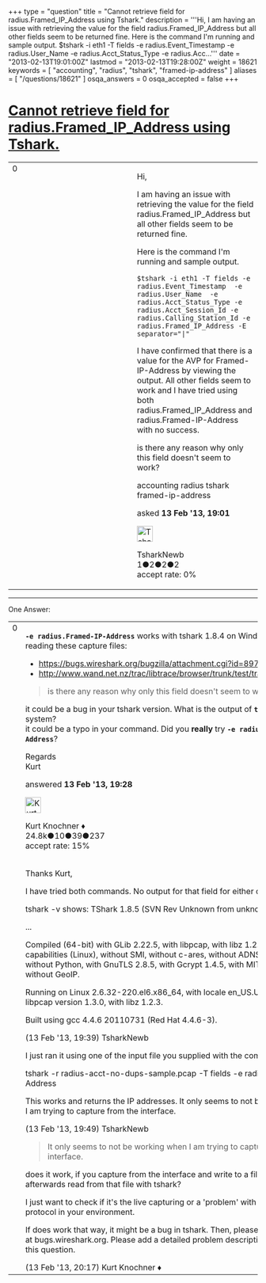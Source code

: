 +++
type = "question"
title = "Cannot retrieve field for radius.Framed_IP_Address using Tshark."
description = '''Hi, I am having an issue with retrieving the value for the field radius.Framed_IP_Address but all other fields seem to be returned fine. Here is the command I&#x27;m running and sample output. $tshark -i eth1 -T fields -e radius.Event_Timestamp -e radius.User_Name -e radius.Acct_Status_Type -e radius.Acc...'''
date = "2013-02-13T19:01:00Z"
lastmod = "2013-02-13T19:28:00Z"
weight = 18621
keywords = [ "accounting", "radius", "tshark", "framed-ip-address" ]
aliases = [ "/questions/18621" ]
osqa_answers = 0
osqa_accepted = false
+++

<div class="headNormal">

# [Cannot retrieve field for radius.Framed\_IP\_Address using Tshark.](/questions/18621/cannot-retrieve-field-for-radiusframed_ip_address-using-tshark)

</div>

<div id="main-body">

<div id="askform">

<table id="question-table" style="width:100%;"><colgroup><col style="width: 50%" /><col style="width: 50%" /></colgroup><tbody><tr class="odd"><td style="width: 30px; vertical-align: top"><div class="vote-buttons"><div id="post-18621-score" class="post-score" title="current number of votes">0</div><div id="favorite-count" class="favorite-count"></div></div></td><td><div id="item-right"><div class="question-body"><p>Hi,</p><p>I am having an issue with retrieving the value for the field radius.Framed_IP_Address but all other fields seem to be returned fine.</p><p>Here is the command I'm running and sample output.</p><pre><code>$tshark -i eth1 -T fields -e radius.Event_Timestamp  -e radius.User_Name  -e radius.Acct_Status_Type -e radius.Acct_Session_Id -e radius.Calling_Station_Id -e radius.Framed_IP_Address -E separator=&quot;|&quot;</code></pre><p>I have confirmed that there is a value for the AVP for Framed-IP-Address by viewing the output. All other fields seem to work and I have tried using both radius.Framed_IP_Address and radius.Framed-IP-Address with no success.</p><p>is there any reason why only this field doesn't seem to work?</p></div><div id="question-tags" class="tags-container tags">accounting radius tshark framed-ip-address</div><div id="question-controls" class="post-controls"></div><div class="post-update-info-container"><div class="post-update-info post-update-info-user"><p>asked <strong>13 Feb '13, 19:01</strong></p><img src="https://secure.gravatar.com/avatar/fad6f04e98254b85ab7301ab7c4425ba?s=32&amp;d=identicon&amp;r=g" class="gravatar" width="32" height="32" alt="TsharkNewb&#39;s gravatar image" /><p>TsharkNewb<br />
<span class="score" title="1 reputation points">1</span><span title="2 badges"><span class="badge1">●</span><span class="badgecount">2</span></span><span title="2 badges"><span class="silver">●</span><span class="badgecount">2</span></span><span title="2 badges"><span class="bronze">●</span><span class="badgecount">2</span></span><br />
<span class="accept_rate" title="Rate of the user&#39;s accepted answers">accept rate:</span> <span title="TsharkNewb has no accepted answers">0%</span></p></div></div><div id="comments-container-18621" class="comments-container"></div><div id="comment-tools-18621" class="comment-tools"></div><div class="clear"></div><div id="comment-18621-form-container" class="comment-form-container"></div><div class="clear"></div></div></td></tr></tbody></table>

------------------------------------------------------------------------

<div class="tabBar">

<span id="sort-top"></span>

<div class="headQuestions">

One Answer:

</div>

</div>

<span id="18623"></span>

<div id="answer-container-18623" class="answer">

<table style="width:100%;"><colgroup><col style="width: 50%" /><col style="width: 50%" /></colgroup><tbody><tr class="odd"><td style="width: 30px; vertical-align: top"><div class="vote-buttons"><div id="post-18623-score" class="post-score" title="current number of votes">0</div></div></td><td><div class="item-right"><div class="answer-body"><p><strong><code>-e radius.Framed-IP-Address</code></strong> works with tshark 1.8.4 on Windows XP, while reading these capture files:</p><ul><li><a href="https://bugs.wireshark.org/bugzilla/attachment.cgi?id=8975">https://bugs.wireshark.org/bugzilla/attachment.cgi?id=8975</a></li><li><a href="http://www.wand.net.nz/trac/libtrace/browser/trunk/test/traces/radius.pcap">http://www.wand.net.nz/trac/libtrace/browser/trunk/test/traces/radius.pcap</a></li></ul><blockquote><p>is there any reason why only this field doesn't seem to work?</p></blockquote><p>it could be a bug in your tshark version. What is the output of <strong><code>tshark -v</code></strong> on your system?<br />
it could be a typo in your command. Did you <strong>really</strong> try <strong><code>-e radius.Framed-IP-Address</code></strong>?</p><p>Regards<br />
Kurt</p></div><div class="answer-controls post-controls"></div><div class="post-update-info-container"><div class="post-update-info post-update-info-user"><p>answered <strong>13 Feb '13, 19:28</strong></p><img src="https://secure.gravatar.com/avatar/23b7bf5b13bc2c98b2e8aa9869ca5d75?s=32&amp;d=identicon&amp;r=g" class="gravatar" width="32" height="32" alt="Kurt%20Knochner&#39;s gravatar image" /><p>Kurt Knochner ♦<br />
<span class="score" title="24767 reputation points"><span>24.8k</span></span><span title="10 badges"><span class="badge1">●</span><span class="badgecount">10</span></span><span title="39 badges"><span class="silver">●</span><span class="badgecount">39</span></span><span title="237 badges"><span class="bronze">●</span><span class="badgecount">237</span></span><br />
<span class="accept_rate" title="Rate of the user&#39;s accepted answers">accept rate:</span> <span title="Kurt Knochner has 344 accepted answers">15%</span> </br></br></p></div></div><div id="comments-container-18623" class="comments-container"><span id="18624"></span><div id="comment-18624" class="comment"><div id="post-18624-score" class="comment-score"></div><div class="comment-text"><p>Thanks Kurt,</p><p>I have tried both commands. No output for that field for either one.</p><p>tshark -v shows: TShark 1.8.5 (SVN Rev Unknown from unknown)</p><p>...</p><p>Compiled (64-bit) with GLib 2.22.5, with libpcap, with libz 1.2.3, with POSIX capabilities (Linux), without SMI, without c-ares, without ADNS, without Lua, without Python, with GnuTLS 2.8.5, with Gcrypt 1.4.5, with MIT Kerberos, without GeoIP.</p><p>Running on Linux 2.6.32-220.el6.x86_64, with locale en_US.UTF-8, with libpcap version 1.3.0, with libz 1.2.3.</p><p>Built using gcc 4.4.6 20110731 (Red Hat 4.4.6-3).</p></div><div id="comment-18624-info" class="comment-info"><span class="comment-age">(13 Feb '13, 19:39)</span> TsharkNewb</div></div><span id="18625"></span><div id="comment-18625" class="comment"><div id="post-18625-score" class="comment-score"></div><div class="comment-text"><p>I just ran it using one of the input file you supplied with the command:</p><p>tshark -r radius-acct-no-dups-sample.pcap -T fields -e radius.Framed-IP-Address</p><p>This works and returns the IP addresses. It only seems to not be working when I am trying to capture from the interface.</p></div><div id="comment-18625-info" class="comment-info"><span class="comment-age">(13 Feb '13, 19:49)</span> TsharkNewb</div></div><span id="18629"></span><div id="comment-18629" class="comment"><div id="post-18629-score" class="comment-score"></div><div class="comment-text"><blockquote><p>It only seems to not be working when I am trying to capture from the interface.</p></blockquote><p>does it work, if you capture from the interface and write to a file. Then, afterwards read from that file with tshark?</p><p>I just want to check if it's the live capturing or a 'problem' with the radius protocol in your environment.</p><p>If does work that way, it might be a bug in tshark. Then, please file a bug report at bugs.wireshark.org. Please add a detailed problem description and a link to this question.</p></div><div id="comment-18629-info" class="comment-info"><span class="comment-age">(13 Feb '13, 20:17)</span> Kurt Knochner ♦</div></div></div><div id="comment-tools-18623" class="comment-tools"></div><div class="clear"></div><div id="comment-18623-form-container" class="comment-form-container"></div><div class="clear"></div></div></td></tr></tbody></table>

</div>

<div class="paginator-container-left">

</div>

</div>

</div>

